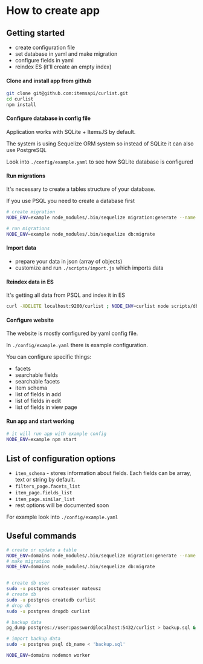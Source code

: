 # How to create app

## Getting started

- create configuration file
- set database in yaml and make migration
- configure fields in yaml
- reindex ES (it'll create an empty index)

#### Clone and install app from github

```bash
git clone git@github.com:itemsapi/curlist.git
cd curlist
npm install
```

#### Configure database in config file

Application works with SQLite + ItemsJS by default.

The system is using Sequelize ORM system so instead of SQLite it can also use PostgreSQL

Look into `./config/example.yaml` to see how SQLite database is configured

#### Run migrations

It's necessary to create a tables structure of your database.

If you use PSQL you need to create a database first

```bash
# create migration
NODE_ENV=example node_modules/.bin/sequelize migration:generate --name changelogs-is_change

# run migrations
NODE_ENV=example node_modules/.bin/sequelize db:migrate
```

#### Import data

- prepare your data in json (array of objects)
- customize and run `./scripts/import.js` which imports data

#### Reindex data in ES

It's getting all data from PSQL and index it in ES 

```bash
curl -XDELETE localhost:9200/curlist ; NODE_ENV=curlist node scripts/db-to-es.js           
```

#### Configure website

The website is mostly configured by yaml config file.

In `./config/example.yaml` there is example configuration.

You can configure specific things:
- facets 
- searchable fields
- searchable facets
- item schema
- list of fields in add
- list of fields in edit
- list of fields in view page

#### Run app and start working

```bash
# it will run app with example config
NODE_ENV=example npm start
```

## List of configuration options

- `item_schema` - stores information about fields. Each fields can be array, text or string by default.
- `filters_page.facets_list` 
- `item_page.fields_list`
- `item_page.similar_list`
- rest options will be documented soon

For example look into `./config/example.yaml`

## Useful commands

```bash
# create or update a table
NODE_ENV=domains node_modules/.bin/sequelize migration:generate --name unique-fields
# make migration
NODE_ENV=domains node_modules/.bin/sequelize db:migrate


# create db user
sudo -u postgres createuser mateusz
# create db
sudo -u postgres createdb curlist 
# drop db
sudo -u postgres dropdb curlist 

# backup data
pg_dump postgres://user:password@localhost:5432/curlist > backup.sql &

# import backup data
sudo -u postgres psql db_name < 'backup.sql'

NODE_ENV=domains nodemon worker
```
